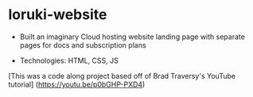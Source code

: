 # loruki-website

* Built an imaginary Cloud hosting website landing page with separate pages for docs and subscription plans 

* Technologies: HTML, CSS, JS

[This was a code along project based off of Brad Traversy's YouTube tutorial] (https://youtu.be/p0bGHP-PXD4)
